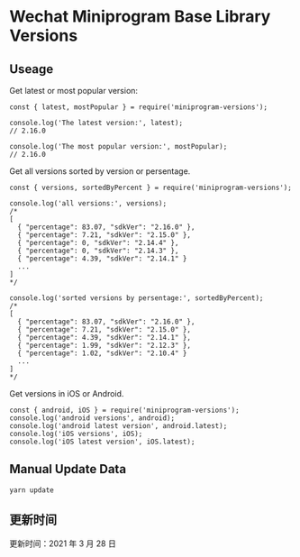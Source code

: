 
# Wechat Miniprogram Base Library Versions

## Useage

Get latest or most popular version:

```;
const { latest, mostPopular } = require('miniprogram-versions');

console.log('The latest version:', latest);
// 2.16.0

console.log('The most popular version:', mostPopular);
// 2.16.0

```

Get all versions sorted by version or persentage.

```
const { versions, sortedByPercent } = require('miniprogram-versions');

console.log('all versions:', versions);
/*
[
  { "percentage": 83.07, "sdkVer": "2.16.0" },
  { "percentage": 7.21, "sdkVer": "2.15.0" },
  { "percentage": 0, "sdkVer": "2.14.4" },
  { "percentage": 0, "sdkVer": "2.14.3" },
  { "percentage": 4.39, "sdkVer": "2.14.1" }
  ...
]
*/

console.log('sorted versions by persentage:', sortedByPercent);
/*
[
  { "percentage": 83.07, "sdkVer": "2.16.0" },
  { "percentage": 7.21, "sdkVer": "2.15.0" },
  { "percentage": 4.39, "sdkVer": "2.14.1" },
  { "percentage": 1.99, "sdkVer": "2.12.3" },
  { "percentage": 1.02, "sdkVer": "2.10.4" }
  ...
]
*/
```

Get versions in iOS or Android.

```
const { android, iOS } = require('miniprogram-versions');
console.log('android versions', android);
console.log('android latest version', android.latest);
console.log('iOS versions', iOS);
console.log('iOS latest version', iOS.latest);
```

## Manual Update Data

```
yarn update
```

## 更新时间

更新时间：2021 年 3 月 28 日
